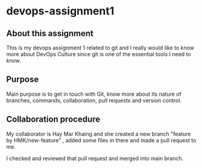 # devops-assignment1

About this assignment
-----------------------
This is my devops assignment 1 related to git and I really would like to know more about DevOps Culture since git is 
one of the essential tools I need to know.


Purpose
----------------
Main purpose is to get in touch with Git, know more about its nature of branches, commands, collaboration, pull requests and version control.


Collaboration procedure
-------------------------
My collaborator is Hay Mar Khaing and she created a new branch "feature by HMK/new-feature" , added some files in there and made a pull request to me.

I checked and reviewed that pull request and merged into main branch.
